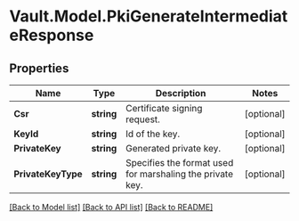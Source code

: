 # Vault.Model.PkiGenerateIntermediateResponse

## Properties

Name | Type | Description | Notes
------------ | ------------- | ------------- | -------------
**Csr** | **string** | Certificate signing request. | [optional] 
**KeyId** | **string** | Id of the key. | [optional] 
**PrivateKey** | **string** | Generated private key. | [optional] 
**PrivateKeyType** | **string** | Specifies the format used for marshaling the private key. | [optional] 

[[Back to Model list]](../README.md#documentation-for-models) [[Back to API list]](../README.md#documentation-for-api-endpoints) [[Back to README]](../README.md)

